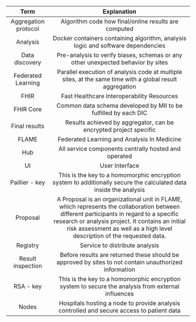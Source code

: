 

|      Term      |                                                                                                                               Explanation                                                                                                                                |
|:--------------:|:------------------------------------------------------------------------------------------------------------------------------------------------------------------------------------------------------------------------------------------------------------------------:|
|       Aggregation protocol       |                                                                                                                                                                     Algorithm code how final/online results are computed|
|    Analysis    |                                                                                             Docker containers containing algorithm, analysis logic and software dependencies                                                                                             |
|       Data discovery |                                                                                                                                                                    Pre-analysis to verify biases, schemas or any other unexpected behavior by sites                                                                                    |
|       Federated Learning       |                                                                                                                                                                     Parallel execution of analysis code at multiple sites, at the same time with a global result aggregation                                                                                     |
|       FHIR       |                                                                                                                                                                      Fast Healthcare Interoperability Resources                                                                                     |
|       FHIR Core       |                                                                                                                                                                      Common data schema developed by MII to be fulfilled by each DIC                                                                                     |
|       Final results       |                                                                                                                                                                      Results achieved by aggregator, can be encrypted project specific                                                                                    |
|     FLAME      |                                                                                                               Federated Learning and Analysis In Medicine                                                                                                                |
|       Hub       |                                                                                                                                                                      All service components centrally hosted and operated                                                                                      |
|       UI       |                                                                                                                                                                      User Interface                                                        |
| Paillier - key |                                                                            This is the key to a homomorphic encryption system to additionally secure the calculated data inside the analysis                                                                             |
|    Proposal    | A Proposal is an organizational unit in FLAME, which represents the collaboration between different participants in regard to a specific research or analysis project. It contains an initial risk assessment as well as a high level description of the requested data. |
|    Registry    |                                                                                                                      Service to distribute analysis                                                                                                                      |
|       Result inspection       |                                                                                                                                                                      Before results are returned these should be approved by sites to not contain unauthorized information                                                                                   |
|   RSA - key    |                                                                                    This is the key to a homomorphic encryption system to secure the analysis from external influences                                                                                    |
|     Nodes      |                                                                                        Hospitals hosting a node to provide analysis controlled and secure access to patient data                                                                                         |


